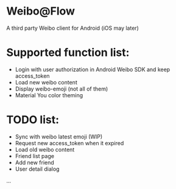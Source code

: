 # Weibo@Flow
A third party Weibo client for Android (iOS may later)

# Supported function list:
- Login with user authorization in Android Weibo SDK and keep access_token
- Load new weibo content
- Display weibo-emoji (not all of them)
- Material You color theming

# TODO list:
- Sync with weibo latest emoji (WIP)
- Request new access_token when it expired
- Load old weibo content
- Friend list page
- Add new friend
- User detail dialog

...

